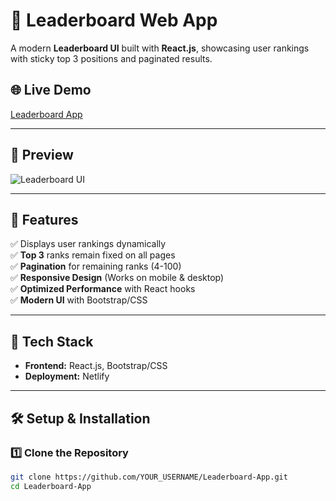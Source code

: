 # 🚀 Leaderboard Web App

A modern **Leaderboard UI** built with **React.js**, showcasing user rankings with sticky top 3 positions and paginated results.

## 🌐 Live Demo
[Leaderboard App](https://my-leaderboard-01.netlify.app/)

---

## 📸 Preview
![Leaderboard UI](https://your-image-url.com)

---

## 📌 Features
✅ Displays user rankings dynamically  
✅ **Top 3** ranks remain fixed on all pages  
✅ **Pagination** for remaining ranks (4-100)  
✅ **Responsive Design** (Works on mobile & desktop)  
✅ **Optimized Performance** with React hooks  
✅ **Modern UI** with Bootstrap/CSS  

---

## 🚀 Tech Stack
- **Frontend:** React.js, Bootstrap/CSS
- **Deployment:** Netlify

---

## 🛠️ Setup & Installation
### **1️⃣ Clone the Repository**
```bash
git clone https://github.com/YOUR_USERNAME/Leaderboard-App.git
cd Leaderboard-App
